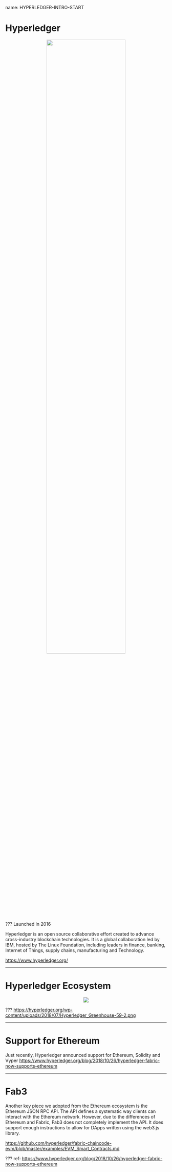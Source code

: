 name: HYPERLEDGER-INTRO-START
# Hyperledger

<p align=center>
    <img src="../media/hyperledger.png" style="width:70%">
</p>
???
Launched in 2016

Hyperledger is an open source collaborative effort created to advance cross-industry blockchain technologies. It is a global collaboration led by IBM, hosted by The Linux Foundation, including leaders in finance, banking, Internet of Things, supply chains, manufacturing and Technology.

https://www.hyperledger.org/

---
# Hyperledger Ecosystem
<p align=center>
    <img src="../media/hyperledger-ecosystem.png">
</p>

???
https://hyperledger.org/wp-content/uploads/2018/07/Hyperledger_Greenhouse-59-2.png

---
# Support for Ethereum

Just recently, Hyperledger announced support for Ethereum, Solidity and Vyper
https://www.hyperledger.org/blog/2018/10/26/hyperledger-fabric-now-supports-ethereum

---
# Fab3

Another key piece we adopted from the Ethereum ecosystem is the Ethereum JSON RPC API. The API defines a systematic way clients can interact with the Ethereum network. However, due to the differences of Ethereum and Fabric, Fab3 does not completely implement the API. It does support enough instructions to allow for DApps written using the web3.js library.

https://github.com/hyperledger/fabric-chaincode-evm/blob/master/examples/EVM_Smart_Contracts.md

???
ref: https://www.hyperledger.org/blog/2018/10/26/hyperledger-fabric-now-supports-ethereum
